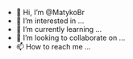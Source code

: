 - 👋 Hi, I’m @MatykoBr
- 👀 I’m interested in ...
- 🌱 I’m currently learning ...
- 💞️ I’m looking to collaborate on ...
- 📫 How to reach me ...

<!---
MatykoBr/MatykoBr is a ✨ special ✨ repository because its `README.md` (this file) appears on your GitHub profile.
You can click the Preview link to take a look at your changes.
--->
